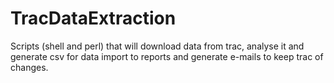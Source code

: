 TracDataExtraction
==================

Scripts (shell and perl) that will download data from trac, analyse it and generate csv for data import to reports and generate e-mails to keep trac of changes.